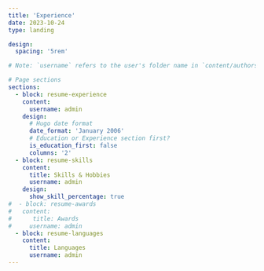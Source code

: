 ```yaml
---
title: 'Experience'
date: 2023-10-24
type: landing

design:
  spacing: '5rem'

# Note: `username` refers to the user's folder name in `content/authors/`

# Page sections
sections:
  - block: resume-experience
    content:
      username: admin
    design:
      # Hugo date format
      date_format: 'January 2006'
      # Education or Experience section first?
      is_education_first: false
      columns: '2'
  - block: resume-skills
    content:
      title: Skills & Hobbies
      username: admin
    design:
      show_skill_percentage: true
#  - block: resume-awards
#   content:
#      title: Awards
#     username: admin
  - block: resume-languages
    content:
      title: Languages
      username: admin
---
```

